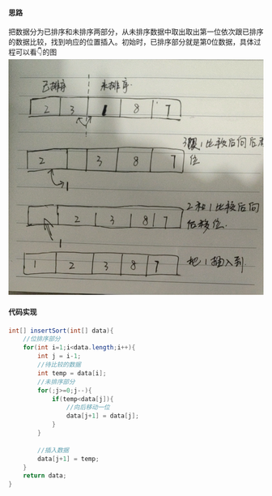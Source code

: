 #### 思路

把数据分为已排序和未排序两部分，从未排序数据中取出取出第一位依次跟已排序的数据比较，找到响应的位置插入。初始时，已排序部分就是第0位数据，具体过程可以看👇的图
![iamge](../picture/插入排序过程.jpeg)


#### 代码实现
```java
int[] insertSort(int[] data){
    //位排序部分
    for(int i=1;i<data.length;i++){
        int j = i-1;
        //待比较的数据
        int temp = data[i];
        //未排序部分
        for(;j>=0;j--){
            if(temp<data[j]){
                //向后移动一位
                data[j+1] = data[j];
            }
        }

        //插入数据
        data[j+1] = temp;
    }
    return data;
}
```